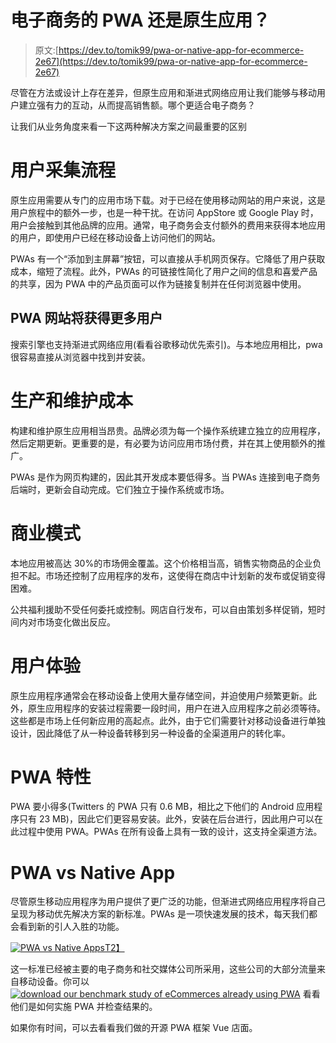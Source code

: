 # 电子商务的 PWA 还是原生应用？

> 原文:[https://dev.to/tomik99/pwa-or-native-app-for-ecommerce-2e67](https://dev.to/tomik99/pwa-or-native-app-for-ecommerce-2e67)

尽管在方法或设计上存在差异，但原生应用和渐进式网络应用让我们能够与移动用户建立强有力的互动，从而提高销售额。哪个更适合电子商务？

让我们从业务角度来看一下这两种解决方案之间最重要的区别

# [](#user-acquisition-process)用户采集流程

原生应用需要从专门的应用市场下载。对于已经在使用移动网站的用户来说，这是用户旅程中的额外一步，也是一种干扰。在访问 AppStore 或 Google Play 时，用户会接触到其他品牌的应用。通常，电子商务会支付额外的费用来获得本地应用的用户，即使用户已经在移动设备上访问他们的网站。

PWAs 有一个“添加到主屏幕”按钮，可以直接从手机网页保存。它降低了用户获取成本，缩短了流程。此外，PWAs 的可链接性简化了用户之间的信息和喜爱产品的共享，因为 PWA 中的产品页面可以作为链接复制并在任何浏览器中使用。

## [](#pwa-sites-will-acquire-more-users)PWA 网站将获得更多用户

搜索引擎也支持渐进式网络应用(看看谷歌移动优先索引)。与本地应用相比，pwa 很容易直接从浏览器中找到并安装。

# [](#costs-of-production-and-maintenance)生产和维护成本

构建和维护原生应用相当昂贵。品牌必须为每一个操作系统建立独立的应用程序，然后定期更新。更重要的是，有必要为访问应用市场付费，并在其上使用额外的推广。

PWAs 是作为网页构建的，因此其开发成本要低得多。当 PWAs 连接到电子商务后端时，更新会自动完成。它们独立于操作系统或市场。

# [](#business-model)商业模式

本地应用被高达 30%的市场佣金覆盖。这个价格相当高，销售实物商品的企业负担不起。市场还控制了应用程序的发布，这使得在商店中计划新的发布或促销变得困难。

公共福利援助不受任何委托或控制。网店自行发布，可以自由策划多样促销，短时间内对市场变化做出反应。

# [](#user-experience)用户体验

原生应用程序通常会在移动设备上使用大量存储空间，并迫使用户频繁更新。此外，原生应用程序的安装过程需要一段时间，用户在进入应用程序之前必须等待。这些都是市场上任何新应用的高起点。此外，由于它们需要针对移动设备进行单独设计，因此降低了从一种设备转移到另一种设备的全渠道用户的转化率。

# [](#pwa-features)PWA 特性

PWA 要小得多(Twitters 的 PWA 只有 0.6 MB，相比之下他们的 Android 应用程序只有 23 MB)，因此它们更容易安装。此外，安装在后台进行，因此用户可以在此过程中使用 PWA。PWAs 在所有设备上具有一致的设计，这支持全渠道方法。

# [](#pwa-vs-native-app)PWA vs Native App

尽管原生移动应用程序为用户提供了更广泛的功能，但渐进式网络应用程序将自己呈现为移动优先解决方案的新标准。PWAs 是一项快速发展的技术，每天我们都会看到新的引人入胜的功能。

[![PWA vs Native Apps](../Images/3108e40e1ac865eaf29d3db3dd1d2816.png)T2】](https://res.cloudinary.com/practicaldev/image/fetch/s--8ySNx0Xo--/c_limit%2Cf_auto%2Cfl_progressive%2Cq_auto%2Cw_880/https://divante.co/blog/wp-content/uploads/2018/09/Native-Apps-vs-PWAs.png)

这一标准已经被主要的电子商务和社交媒体公司所采用，这些公司的大部分流量来自移动设备。你可以 [![download our benchmark study of eCommerces already using PWA](../Images/ba8be25c1ad2974c416050b8d233487f.png)](https://res.cloudinary.com/practicaldev/image/fetch/s--wZSLQD0O--/c_limit%2Cf_auto%2Cfl_progressive%2Cq_auto%2Cw_880/https://go.divante.co/top-30-progressive-web-apps/) 看看他们是如何实施 PWA 并检查结果的。

如果你有时间，可以去看看我们做的开源 PWA 框架 Vue 店面。
